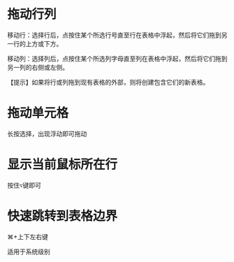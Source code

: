 # 拖动行列

移动行：选择行后，点按住某个所选行号直至行在表格中浮起，然后将它们拖到另一行的上方或下方。

移动列：选择列后，点按住某个所选列字母直至列在表格中浮起，然后将它们拖到另一列的右侧或左侧。

【提示】如果将行或列拖到现有表格的外部，则将创建包含它们的新表格。

# 拖动单元格

长按选择，出现浮动即可拖动

# 显示当前鼠标所在行

按住`⌥`键即可

# 快速跳转到表格边界

⌘+上下左右键

适用于系统级别